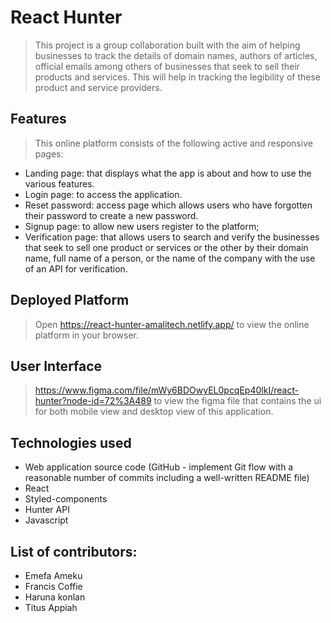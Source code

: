 # React Hunter
>This project is a group collaboration built with the aim of helping businesses to track the details of domain names, authors of articles, official emails among others of businesses that seek to sell their products and services. This will help in tracking the legibility of these product and service providers.

## Features
>This online platform consists of the following active and responsive pages:
* Landing page: that displays what the app is about and how to use the various features.
* Login page: to access the application.
* Reset password: access page which allows users who have forgotten their password to create a new password.
* Signup page: to allow new users register to the platform;
* Verification page: that allows users to search and verify the businesses that seek to sell one product or services or the other by their domain name, full name of a person, or the name of the company with the use of an API for verification.

## Deployed Platform
>Open https://react-hunter-amalitech.netlify.app/ to view the online platform in your browser. 

## User Interface
> https://www.figma.com/file/mWy6BDOwyEL0pcqEp40lkI/react-hunter?node-id=72%3A489 to view the figma file that contains the ui for both mobile view and desktop view of this application.

## Technologies used
* Web application source code (GitHub - implement Git flow with a reasonable number of commits including a well-written README file) 
* React 
* Styled-components
* Hunter API
* Javascript

## List of contributors:
* Emefa Ameku
* Francis Coffie
* Haruna konlan
* Titus Appiah
